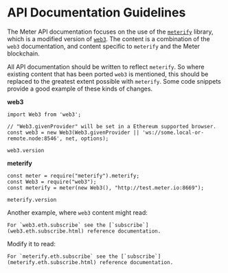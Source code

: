 # API Documentation Guidelines

The Meter API documentation focuses on the use of the [`meterify`](https://github.com/meterio/meterify) library, which is a modified version of [`web3`](https://github.com/ethereum/web3.js). The content is a combination of the `web3` documentation, and content specific to `meterify` and the Meter blockchain.

All API documentation should be written to reflect `meterify`. So where existing content that has been ported `web3` is mentioned, this should be replaced to the greatest extent possible with `meterify`. Some code snippets provide a good example of these kinds of changes.

**web3**

```text
import Web3 from 'web3';

// "Web3.givenProvider" will be set in a Ethereum supported browser.
const web3 = new Web3(Web3.givenProvider || 'ws://some.local-or-remote.node:8546', net, options);

web3.version
```

**meterify**

```text
const meter = require("meterify").meterify;
const Web3 = require("web3");
const meterify = meter(new Web3(), "http://test.meter.io:8669");

meterify.version
```

Another example, where `web3` content might read:

```text
For `web3.eth.subscribe` see the [`subscribe`](web3.eth.subscribe.html) reference documentation.
```

Modify it to read:

```text
For `meterify.eth.subscribe` see the [`subscribe`](meterify.eth.subscribe.html) reference documentation.
```

